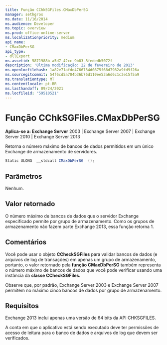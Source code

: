 ```yaml
---
title: Função CChkSGFiles.CMaxDbPerSG
manager: sethgros
ms.date: 11/16/2014
ms.audience: Developer
ms.topic: overview
ms.prod: office-online-server
ms.localizationpriority: medium
api_name:
- CMaxDbPerSG
api_type:
- dllExport
ms.assetid: 5871988b-a5d7-42cc-9b83-8fededb5072f
description: 'Última modificação: 22 de fevereiro de 2013'
ms.openlocfilehash: 1a82e71afde4766734d0875f68d7932a9fd9f26a
ms.sourcegitcommit: 54f6cd5a704b36b76d110ee53a6d6c1c3e15f5a9
ms.translationtype: MT
ms.contentlocale: pt-BR
ms.lasthandoff: 09/24/2021
ms.locfileid: "59510521"
---
```

# <a name="cchksgfilescmaxdbpersg-function"></a>Função CChkSGFiles.CMaxDbPerSG

**Aplica-se a: Exchange Server** 2003 | Exchange Server 2007 | Exchange Server 2010 | Exchange Server 2013
  
Retorna o número máximo de bancos de dados permitidos em um único Exchange de armazenamento de servidores.
  
```cs
Static ULONG  __stdcall CMaxDbPerSG  ();

```

## <a name="parameters"></a>Parâmetros

Nenhum.
  
## <a name="return-value"></a>Valor retornado

O número máximo de bancos de dados que o servidor Exchange especificado permite por grupo de armazenamento. Como os grupos de armazenamento não fazem parte Exchange 2013, essa função retorna 1.
  
## <a name="remarks"></a>Comentários

Você pode usar o objeto **CCheckSGFiles** para validar bancos de dados (e arquivos de log de transações) em apenas um grupo de armazenamento, portanto, o valor retornado pela **função CMaxDbPerSG** também representa o número máximo de bancos de dados que você pode verificar usando uma instância da **classe CCheckSGFiles.** 
  
Observe que, por padrão, Exchange Server 2003 e Exchange Server 2007 permitem no máximo cinco bancos de dados por grupo de armazenamento.
  
## <a name="requirements"></a>Requisitos

Exchange 2013 inclui apenas uma versão de 64 bits da API CHKSGFILES.
  
A conta em que o aplicativo está sendo executado deve ter permissões de acesso de leitura para o banco de dados e arquivos de log que devem ser verificados.
  

